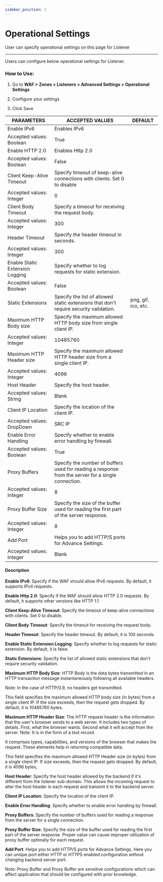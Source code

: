 ```yaml
---
sidebar_position: 1
---
```

# Operational Settings

User can specify operational settings on this page for Listener

---

Users can configure below operational settings for Listener.

### How to Use:

1. Go to **WAF > Zones > Listeners > Advanced Settings > Operational Settings**

2. Configure your settings

3. Click Save

| PARAMETERS                      | ACCEPTED VALUES                                                                                                             | DEFAULT             |
|---------------------------------|-----------------------------------------------------------------------------------------------------------------------------|---------------------|
| Enable IPv6                     | Enables IPv6
Accepted values: Boolean                                                                                       | True                |
| Enable HTTP 2.0                 | Enables Http 2.0
Accepted values: Boolean                                                                                   | False               |
| Client Keep-Alive Timeout       | Specify timeout of keep-alive connections with clients. Set 0 to disable
Accepted values: Integer                           | 0                   |
| Client Body Timeout             | Specify a timeout for receiving the request body.
Accepted values: Integer                                                  | 300                 |
| Header Timeout                  | Specify the header timeout in seconds.
Accepted values: Integer                                                             | 300                 |
| Enable Static Extension Logging | Specify whether to log requests for static extension.
Accepted values: Boolean                                              | False               |
| Static Extensions               | Specify the list of allowed static extensions that don't require security validation.                                       | png, gif, ico, etc. |
| Maximum HTTP Body size          | Specify the maximum allowed HTTP body size from single client IP.
Accepted values: Integer                                  | 10485760            |
| Maximum HTTP Header size        | Specify the maximum allowed HTTP header size from a single client IP.
Accepted values: Integer                              | 4096                |
| Host Header                     | Specify the host header.
Accepted values: String                                                                            | Blank               |
| Client IP Location              | Specify the location of the client IP.
Accepted values: DropDown                                                            | SRC IP              |
| Enable Error Handling           | Specify whether to enable error handling by firewall.
Accepted values: Boolean                                              | True                |
| Proxy Buffers                   | Specify the number of buffers used for reading a response from the server for a single connection.
Accepted values: Integer | 8                   |
| Proxy Buffer Size               | Specify the size of the buffer used for reading the first part of the server response.
Accepted values: Integer             | 8                   |
| Add Port                        | Helps you to add HTTP/S ports for Advance Settings.
Accepted values: Integer                                                | Blank               |

#### Description

**Enable IPv6**: Specify if the WAF should allow IPv6 requests. By default, it supports IPv4 requests.

**Enable Http 2.0**: Specify if the WAF should allow HTTP 2.0 requests. By default, it supports other versions like HTTP 1.1

**Client Keep-Alive Timeout**: Specify the timeout of keep-alive connections with clients. Set 0 to disable.

**Client Body Timeout**: Specify the timeout for receiving the request body.

**Header Timeout**: Specify the header timeout. By default, it is 100 seconds.

**Enable Static Extension Logging**: Specify whether to log requests for static extension. By default, it is false.

**Static Extensions**: Specify the list of allowed static extensions that don't require security validation.

**Maximum HTTP Body Size**: HTTP Body is the data bytes transmitted in an HTTP transaction message instantaneously following all available headers.

Note: In the case of HTTP/0.9, no headers get transmitted.

This field specifies the maximum allowed HTTP body size (in bytes) from a single client IP. If the size exceeds, then the request gets dropped. By default, it is 10485760 bytes.

**Maximum HTTP Header Size**: The HTTP request header is the information that the user's browser sends to a web server. It includes two types of details. First, what the browser wants. Second what it will accept from the server. Note: It is in the form of a text record.

It comprises types, capabilities, and versions of the browser that makes the request. These elements help in returning compatible data.

This field specifies the maximum allowed HTTP Header size (in bytes) from a single client IP. If size exceeds, then the request gets dropped. By default, it is 4096 bytes,

**Host Header**: Specify the host header allowed by the backend if it's different from the listener sub-domain. This allows the incoming request to alter the host header in each request and transmit it to the backend server.

**Client IP Location**: Specify the location of the client IP.

**Enable Error Handling**: Specify whether to enable error handling by firewall.

**Proxy Buffers**: Specify the number of buffers used for reading a response from the server for a single connection.

**Proxy Buffer Size**: Specify the size of the buffer used for reading the first part of the server response. Proper value can cause improper utilization of proxy buffer optimally for each request.

**Add Port**: Helps you to add HTTP/S ports for Advance Settings. Here you can unique port either HTTP  or HTTPS enabled configuration without changing backend server port.

Note: Proxy Buffer and Proxy Buffer are sensitive configurations which can affect application that should be configured with prior knowledge.
